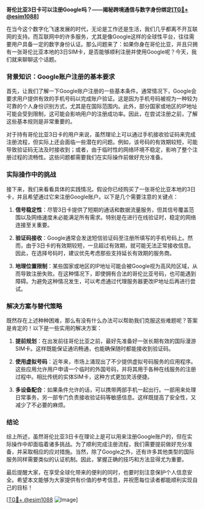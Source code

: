 **哥伦比亚3日卡可以注册Google吗？——揭秘跨境通信与数字身份绑定[[TG💪+ @esim1088](https://t.me/s/esim1088)]**

在当今这个数字化飞速发展的时代，无论是工作还是生活，我们几乎都离不开互联网的支持。而互联网中的许多服务，尤其是像Google这样的全球性平台，往往需要用户具备一定的数字身份认证。那么问题来了：如果你身在哥伦比亚，并且只拥有一张哥伦比亚本地的3日SIM卡，是否能够顺利注册并使用Google呢？今天，我们就来聊聊这个话题。

### 背景知识：Google账户注册的基本要求

首先，让我们了解一下Google账户注册的一些基本条件。通常情况下，Google会要求用户提供有效的手机号码以完成账户验证。这是因为手机号码被视为一种较为可靠的个人身份识别方式，尤其是在国际范围内。此外，部分国家或地区的IP地址可能会受到限制，这可能会影响用户的注册成功率。因此，在尝试注册之前，了解这些基本规则是非常重要的。

对于持有哥伦比亚3日卡的用户来说，虽然理论上可以通过手机接收验证码来完成注册流程，但实际上还会面临一些潜在的问题。例如，该号码的有效期较短，可能导致验证码无法及时接收到；或者，由于临时性的网络环境不稳定，影响了整个注册过程的流畅性。这些问题都需要我们在实际操作前做好充分准备。

### 实际操作中的挑战

接下来，我们来看看具体的实践情况。假设你已经购买了一张哥伦比亚本地的3日卡，并且希望通过它来注册Google账户。以下是几个需要注意的关键点：

1. **信号稳定性**：尽管3日卡提供了短期的通话和数据流量服务，但其信号覆盖范围以及网络速度未必能满足所有需求。特别是在进行在线验证时，稳定的网络连接至关重要。
   
2. **验证码接收**：Google通常会发送短信验证码至注册所填写的手机号码上。然而，由于3日卡的有效期较短，一旦超过有效期，就可能无法正常接收信息。因此，在选择号码时，建议优先考虑那些支持延长有效期的服务商。

3. **地理位置限制**：某些国家或地区的IP地址可能会被Google视为高风险区域，从而导致注册失败。在这种情况下，即使拥有合法的哥伦比亚号码，也可能遇到障碍。为避免这种情况发生，可以考虑通过代理服务器更改IP地址后再进行尝试。

### 解决方案与替代策略

既然存在上述种种困难，那么有没有什么办法可以帮助我们克服这些难题呢？答案是肯定的！以下是一些实用的解决方案：

1. **提前规划**：在出发前往哥伦比亚之前，最好先准备好一张长期有效的国际漫游SIM卡。这样既能保证通讯畅通，也能确保随时都能接收到验证码。

2. **使用虚拟号码**：近年来，市场上涌现出了不少提供虚拟号码服务的应用程序。这些应用允许用户申请一个临时的外国号码，并将其用于各种在线服务的注册过程中。相比传统的实体SIM卡，这种方式更加灵活便捷。

3. **多设备配合**：如果条件允许的话，可以携带两部手机一起出行。一部用来处理日常事务，另一部专门负责接收验证码等敏感信息。这样既提高了安全性，又减少了不必要的麻烦。

### 结论

综上所述，虽然哥伦比亚3日卡在理论上是可以用来注册Google账户的，但在实际操作中却面临着诸多挑战。为了顺利完成注册流程，我们需要提前做好充分准备，并采取相应的应对措施。当然，除了Google之外，还有许多其他类型的国际服务同样需要类似的认证机制。因此，掌握正确的技巧和方法显得尤为重要。

最后提醒大家，在享受全球化带来的便利的同时，也要时刻注意保护个人信息安全。希望本文能够为大家提供有价值的参考信息，并祝愿每位读者都能顺利实现自己的目标！

[[TG💪+ @esim1088](https://t.me/s/esim1088) ![Image](https://i.postimg.cc/4NQfJmqS/Snipaste-2025-05-13-00-14-12.png)]